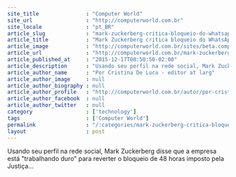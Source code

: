 ```yaml
---
site_title               : "Computer World"
site_url                 : "http://computerworld.com.br"
site_locale              : "pt_BR"
article_slug             : "mark-zuckerberg-critica-bloqueio-do-whatsapp-no-brasil"
article_title            : "Mark Zuckerberg critica bloqueio do WhatsApp no Brasil"
article_image            : "http://computerworld.com.br/sites/beta.computerworld.com.br/files/news_articles/zuckerberg_mwc2015_625.jpg"
article_url              : "http://computerworld.com.br/mark-zuckerberg-critica-bloqueio-do-whatsapp-no-brasil"
article_published_at     : "2015-12-17T08:50:50-02:00"
article_description      : "Usando seu perfil na rede social, Mark Zuckerberg disse que a empresa está 'trabalhando duro' para reverter o bloqueio de 48 horas imposto pela Justiça..."
article_author_name      : "Por Cristina De Luca - editor at larg"
article_author_image     : null
article_author_biography : null
article_author_profile   : "http://computerworld.com.br/autor/por-cristina-de-luca-editor-large"
article_author_facebook  : null
article_author_twitter   : null
category                 : ['technology']
tags                     : ['Computer World']
permalink                : "/:categories/mark-zuckerberg-critica-bloqueio-do-whatsapp-no-brasil/"
layout                   : post
---
```


Usando seu perfil na rede social, Mark Zuckerberg disse que a empresa está "trabalhando duro" para reverter o bloqueio de 48 horas imposto pela Justiça...
